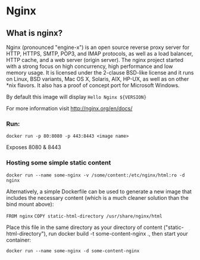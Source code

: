 # Nginx 

## What is nginx?
Nginx (pronounced "engine-x") is an open source reverse proxy server for HTTP, HTTPS, SMTP, POP3, and IMAP protocols, as well as a load balancer, HTTP cache, and a web server (origin server). The nginx project started with a strong focus on high concurrency, high performance and low memory usage. It is licensed under the 2-clause BSD-like license and it runs on Linux, BSD variants, Mac OS X, Solaris, AIX, HP-UX, as well as on other *nix flavors. It also has a proof of concept port for Microsoft Windows.

By default this image will display `Hello Nginx ${VERSION}`

For more information visit http://nginx.org/en/docs/

  
### Run:  
`docker run -p 80:8080 -p 443:8443 <image name>` 

Exposes 8080 & 8443

### Hosting some simple static content

`docker run --name some-nginx -v /some/content:/etc/nginx/html:ro -d nginx`

Alternatively, a simple Dockerfile can be used to generate a new image that includes the necessary content (which is a much cleaner solution than the bind mount above):

`FROM nginx`
`COPY static-html-directory /usr/share/nginx/html`

Place this file in the same directory as your directory of content ("static-html-directory"), run docker build -t some-content-nginx ., then start your container:

`docker run --name some-nginx -d some-content-nginx`